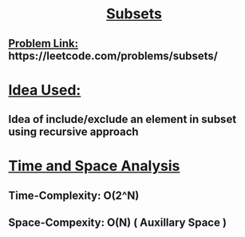 <h1 align='center'><u><b> Subsets</b> </u></h1>

<h2> <u>Problem Link:</u> https://leetcode.com/problems/subsets/</h2>

<h1 ><u> Idea Used: </u></h1>

## Idea of include/exclude an element in subset using recursive approach

<h1 ><u> Time and Space Analysis </u></h1>

## Time-Complexity: O(2^N)

## Space-Compexity: O(N) ( Auxillary Space )
